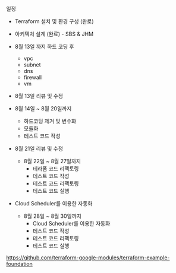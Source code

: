 일정 


* Terraform 설치 및 환경 구성 (완로)
* 아키텍처 설계 (완료) - SBS & JHM 
* 8월 13일 까지 하드 코딩 후 
  * vpc
  * subnet
  * dns
  * firewall
  * vm 

* 8월 13일 리뷰 및 수정
* 8월 14일 ~ 8월 20일까지
  * 하드코딩 제거 및 변수화
  * 모듈화
  * 테스트 코드 작성
* 8월 21일 리뷰 및 수정
  * 8월 22일 ~ 8월 27일까지
    * 테라폼 코드 리팩토링
    * 테스트 코드 작성
    * 테스트 코드 리팩토링
    * 테스트 코드 실행
* Cloud Scheduler를 이용한 자동화
  * 8월 28일 ~ 8월 30일까지
    * Cloud Scheduler를 이용한 자동화
    * 테스트 코드 작성
    * 테스트 코드 리팩토링
    * 테스트 코드 실행




https://github.com/terraform-google-modules/terraform-example-foundation

